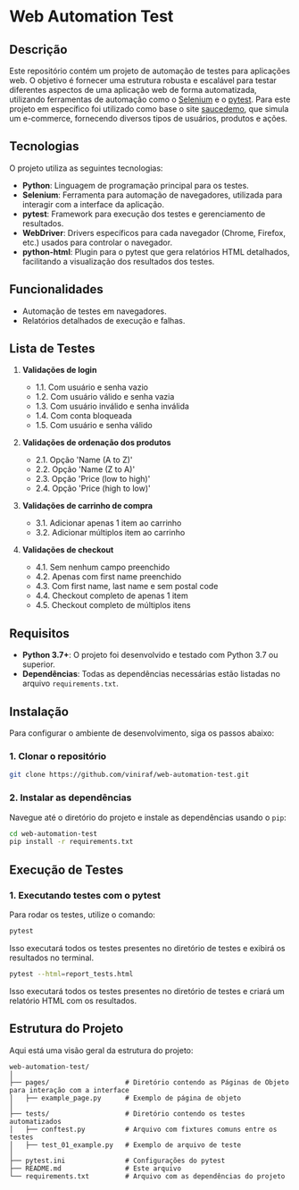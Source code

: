 # Web Automation Test

## Descrição

Este repositório contém um projeto de automação de testes para aplicações web. O objetivo é fornecer uma estrutura robusta e escalável para testar diferentes aspectos de uma aplicação web de forma automatizada, utilizando ferramentas de automação como o [Selenium](https://www.selenium.dev/) e o [pytest](https://pytest.org/). Para este projeto em específico foi utilizado como base o site [saucedemo](https://www.saucedemo.com/), que simula um e-commerce, fornecendo diversos tipos de usuários, produtos e ações.

## Tecnologias

O projeto utiliza as seguintes tecnologias:

- **Python**: Linguagem de programação principal para os testes.
- **Selenium**: Ferramenta para automação de navegadores, utilizada para interagir com a interface da aplicação.
- **pytest**: Framework para execução dos testes e gerenciamento de resultados.
- **WebDriver**: Drivers específicos para cada navegador (Chrome, Firefox, etc.) usados para controlar o navegador.
- **python-html**: Plugin para o pytest que gera relatórios HTML detalhados, facilitando a visualização dos resultados dos testes.

## Funcionalidades

- Automação de testes em navegadores.
- Relatórios detalhados de execução e falhas.

## Lista de Testes
1. **Validações de login**
    - 1.1. Com usuário e senha vazio
    - 1.2. Com usuário válido e senha vazia
    - 1.3. Com usuário inválido e senha inválida
    - 1.4. Com conta bloqueada
    - 1.5. Com usuário e senha válido

2. **Validações de ordenação dos produtos**
    - 2.1. Opção 'Name (A to Z)'
    - 2.2. Opção 'Name (Z to A)'
    - 2.3. Opção 'Price (low to high)'
    - 2.4. Opção 'Price (high to low)'

3. **Validações de carrinho de compra**
    - 3.1. Adicionar apenas 1 item ao carrinho
    - 3.2. Adicionar múltiplos item ao carrinho

4. **Validações de checkout**
    - 4.1. Sem nenhum campo preenchido
    - 4.2. Apenas com first name preenchido
    - 4.3. Com first name, last name e sem postal code
    - 4.4. Checkout completo de apenas 1 item
    - 4.5. Checkout completo de múltiplos itens

## Requisitos

- **Python 3.7+**: O projeto foi desenvolvido e testado com Python 3.7 ou superior.
- **Dependências**: Todas as dependências necessárias estão listadas no arquivo `requirements.txt`.

## Instalação

Para configurar o ambiente de desenvolvimento, siga os passos abaixo:

### 1. Clonar o repositório

```bash
git clone https://github.com/viniraf/web-automation-test.git
```

### 2. Instalar as dependências

Navegue até o diretório do projeto e instale as dependências usando o `pip`:

```bash
cd web-automation-test
pip install -r requirements.txt
```

## Execução de Testes

### 1. Executando testes com o pytest

Para rodar os testes, utilize o comando:

```bash
pytest
```

Isso executará todos os testes presentes no diretório de testes e exibirá os resultados no terminal.

```bash
pytest --html=report_tests.html
```
Isso executará todos os testes presentes no diretório de testes e criará um relatório HTML com os resultados.

## Estrutura do Projeto

Aqui está uma visão geral da estrutura do projeto:

```
web-automation-test/
│
├── pages/                   # Diretório contendo as Páginas de Objeto para interação com a interface
│   ├── example_page.py      # Exemplo de página de objeto
│
├── tests/                   # Diretório contendo os testes automatizados
│   ├── conftest.py          # Arquivo com fixtures comuns entre os testes
│   ├── test_01_example.py   # Exemplo de arquivo de teste
│
├── pytest.ini               # Configurações do pytest
├── README.md                # Este arquivo
└── requirements.txt         # Arquivo com as dependências do projeto

```